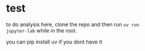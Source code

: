 # test
to do analysis here, clone the repo and then run <code>uv run jupyter-lab</code> while in the root.

you can pip install uv if you dont have it
